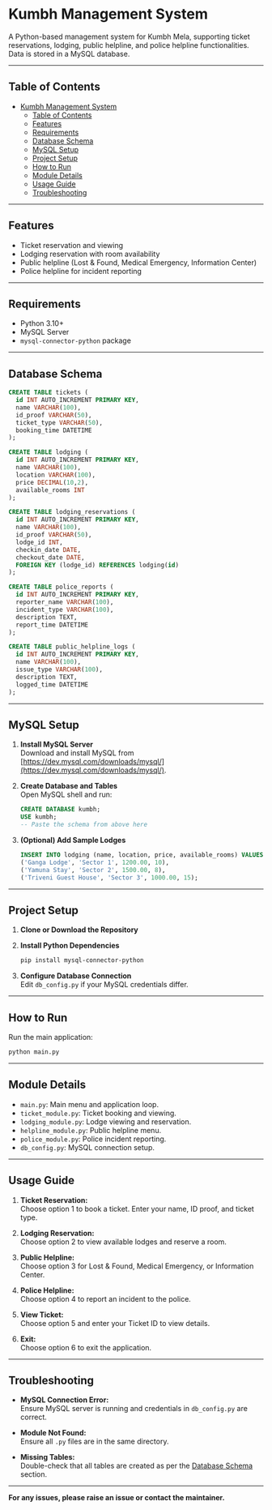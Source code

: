 # Kumbh Management System

A Python-based management system for Kumbh Mela, supporting ticket reservations, lodging, public helpline, and police helpline functionalities. Data is stored in a MySQL database.

---

## Table of Contents

- [Kumbh Management System](#kumbh-management-system)
  - [Table of Contents](#table-of-contents)
  - [Features](#features)
  - [Requirements](#requirements)
  - [Database Schema](#database-schema)
  - [MySQL Setup](#mysql-setup)
  - [Project Setup](#project-setup)
  - [How to Run](#how-to-run)
  - [Module Details](#module-details)
  - [Usage Guide](#usage-guide)
  - [Troubleshooting](#troubleshooting)

---

## Features

- Ticket reservation and viewing
- Lodging reservation with room availability
- Public helpline (Lost & Found, Medical Emergency, Information Center)
- Police helpline for incident reporting

---

## Requirements

- Python 3.10+
- MySQL Server
- `mysql-connector-python` package

---

## Database Schema

```sql
CREATE TABLE tickets (
  id INT AUTO_INCREMENT PRIMARY KEY,
  name VARCHAR(100),
  id_proof VARCHAR(50),
  ticket_type VARCHAR(50),
  booking_time DATETIME
);

CREATE TABLE lodging (
  id INT AUTO_INCREMENT PRIMARY KEY,
  name VARCHAR(100),
  location VARCHAR(100),
  price DECIMAL(10,2),
  available_rooms INT
);

CREATE TABLE lodging_reservations (
  id INT AUTO_INCREMENT PRIMARY KEY,
  name VARCHAR(100),
  id_proof VARCHAR(50),
  lodge_id INT,
  checkin_date DATE,
  checkout_date DATE,
  FOREIGN KEY (lodge_id) REFERENCES lodging(id)
);

CREATE TABLE police_reports (
  id INT AUTO_INCREMENT PRIMARY KEY,
  reporter_name VARCHAR(100),
  incident_type VARCHAR(100),
  description TEXT,
  report_time DATETIME
);

CREATE TABLE public_helpline_logs (
  id INT AUTO_INCREMENT PRIMARY KEY,
  name VARCHAR(100),
  issue_type VARCHAR(100),
  description TEXT,
  logged_time DATETIME
);
```

---

## MySQL Setup

1. **Install MySQL Server**  
   Download and install MySQL from [https://dev.mysql.com/downloads/mysql/](https://dev.mysql.com/downloads/mysql/).

2. **Create Database and Tables**  
   Open MySQL shell and run:

   ```sql
   CREATE DATABASE kumbh;
   USE kumbh;
   -- Paste the schema from above here
   ```

3. **(Optional) Add Sample Lodges**

   ```sql
   INSERT INTO lodging (name, location, price, available_rooms) VALUES
   ('Ganga Lodge', 'Sector 1', 1200.00, 10),
   ('Yamuna Stay', 'Sector 2', 1500.00, 8),
   ('Triveni Guest House', 'Sector 3', 1000.00, 15);
   ```

---

## Project Setup

1. **Clone or Download the Repository**

2. **Install Python Dependencies**

   ```sh
   pip install mysql-connector-python
   ```

3. **Configure Database Connection**  
   Edit `db_config.py` if your MySQL credentials differ.

---

## How to Run

Run the main application:

```sh
python main.py
```

---

## Module Details

- `main.py`: Main menu and application loop.
- `ticket_module.py`: Ticket booking and viewing.
- `lodging_module.py`: Lodge viewing and reservation.
- `helpline_module.py`: Public helpline menu.
- `police_module.py`: Police incident reporting.
- `db_config.py`: MySQL connection setup.

---

## Usage Guide

1. **Ticket Reservation:**  
   Choose option 1 to book a ticket. Enter your name, ID proof, and ticket type.

2. **Lodging Reservation:**  
   Choose option 2 to view available lodges and reserve a room.

3. **Public Helpline:**  
   Choose option 3 for Lost & Found, Medical Emergency, or Information Center.

4. **Police Helpline:**  
   Choose option 4 to report an incident to the police.

5. **View Ticket:**  
   Choose option 5 and enter your Ticket ID to view details.

6. **Exit:**  
   Choose option 6 to exit the application.

---

## Troubleshooting

- **MySQL Connection Error:**  
  Ensure MySQL server is running and credentials in `db_config.py` are correct.

- **Module Not Found:**  
  Ensure all `.py` files are in the same directory.

- **Missing Tables:**  
  Double-check that all tables are created as per the [Database Schema](#database-schema) section.

---

**For any issues, please raise an issue or contact the maintainer.**
